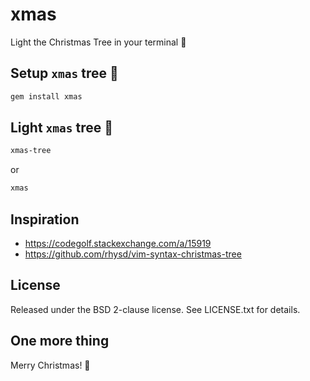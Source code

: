 # xmas

Light the Christmas Tree in your terminal 🎄

## Setup `xmas` tree 🎄

```sh
gem install xmas
```

## Light `xmas` tree 🎄

```sh
xmas-tree
```

or

```sh
xmas
```

## Inspiration

* https://codegolf.stackexchange.com/a/15919
* https://github.com/rhysd/vim-syntax-christmas-tree

## License

Released under the BSD 2-clause license. See LICENSE.txt for details.

## One more thing

Merry Christmas! 🎄
